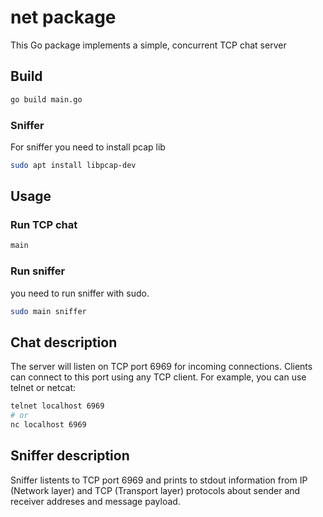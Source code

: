 # net package 

This Go package implements a simple, concurrent TCP chat server

## Build
```sh
go build main.go
```
### Sniffer
For sniffer you need to install pcap lib
```sh
sudo apt install libpcap-dev
```
## Usage
### Run TCP chat
```sh
main
```
### Run sniffer
you need to run sniffer with sudo.
```sh
sudo main sniffer
```

## Chat description
The server will listen on TCP port 6969 for incoming connections. 
Clients can connect to this port using any TCP client. 
For example, you can use telnet or netcat:

```sh
telnet localhost 6969
# or
nc localhost 6969
```

## Sniffer description
Sniffer listents to TCP port 6969 and prints to stdout information from IP (Network layer) and TCP (Transport layer)
 protocols about sender and receiver addreses and message payload.
